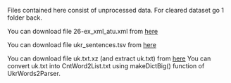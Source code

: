 Files contained here consist of unprocessed data.
For cleared dataset go 1 folder back.

You can download file 26-ex_xml_atu.xml from [here](https://minjust.gov.ua/m/slovnik-administrativno-teritorialnogo-ustroyu-ukraini-slovnik-vulits-naselenih-punktiv-ta-vulits-imenovanih-obektiv)

You can download file ukr_sentences.tsv from [here](https://tatoeba.org/uk/downloads)

You can download file uk.txt.xz (and extract uk.txt) from [here](https://data.statmt.org/cc-100/)
You can convert uk.txt into CntWord2List.txt using makeDictBig() function of UkrWords2Parser.